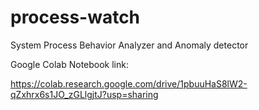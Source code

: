 # process-watch
System Process Behavior Analyzer and Anomaly detector

Google Colab Notebook link: 

https://colab.research.google.com/drive/1pbuuHaS8lW2-qZxhrx6s1JO_zGLlgjtJ?usp=sharing
